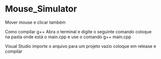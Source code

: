 # Mouse_Simulator
Mover mouse e clicar também


Como compilar
g++
Abra o terminal e digite o seguinte comando coloque na pasta onde está o main.cpp e use o comando
  g++ main.cpp
  
Visual Studio
  importe o arquivo para um projeto vazio coloque em release e compilar
